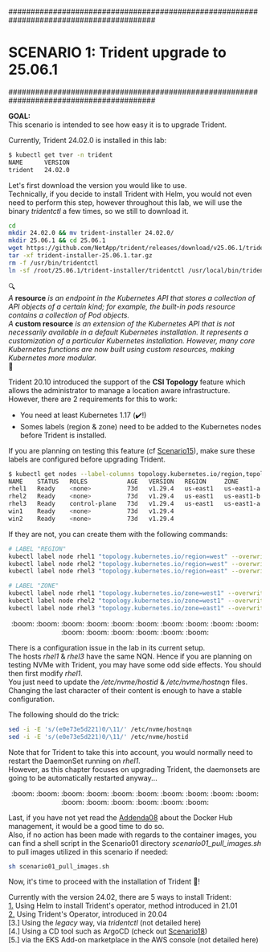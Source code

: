 #########################################################################################
# SCENARIO 1: Trident upgrade to 25.06.1
#########################################################################################

**GOAL:**  
This scenario is intended to see how easy it is to upgrade Trident.

Currently, Trident 24.02.0 is installed in this lab:  
```bash
$ kubectl get tver -n trident
NAME      VERSION
trident   24.02.0
```

Let's first download the version you would like to use.  
Technically, if you decide to install Trident with Helm, you would not even need to perform this step, however throughout this lab, we will use the binary _tridentctl_ a few times, so we still to download it.  
```bash
cd
mkdir 24.02.0 && mv trident-installer 24.02.0/
mkdir 25.06.1 && cd 25.06.1
wget https://github.com/NetApp/trident/releases/download/v25.06.1/trident-installer-25.06.1.tar.gz
tar -xf trident-installer-25.06.1.tar.gz
rm -f /usr/bin/tridentctl
ln -sf /root/25.06.1/trident-installer/tridentctl /usr/local/bin/tridentctl
```

:mag:  
*A* **resource** *is an endpoint in the Kubernetes API that stores a collection of API objects of a certain kind; for example, the built-in pods resource contains a collection of Pod objects.*  
*A* **custom resource** *is an extension of the Kubernetes API that is not necessarily available in a default Kubernetes installation. It represents a customization of a particular Kubernetes installation. However, many core Kubernetes functions are now built using custom resources, making Kubernetes more modular.*  
:mag_right:  

Trident 20.10 introduced the support of the **CSI Topology** feature which allows the administrator to manage a location aware infrastructure.  
However, there are 2 requirements for this to work:  
- You need at least Kubernetes 1.17 (:heavy_check_mark:!)  
- Somes labels (region & zone) need to be added to the Kubernetes nodes before Trident is installed.

If you are planning on testing this feature (cf [Scenario15](../Scenario15)), make sure these labels are configured before upgrading Trident.  
```bash
$ kubectl get nodes --label-columns topology.kubernetes.io/region,topology.kubernetes.io/zone
NAME    STATUS   ROLES           AGE   VERSION   REGION     ZONE
rhel1   Ready    <none>          73d   v1.29.4   us-east1   us-east1-a
rhel2   Ready    <none>          73d   v1.29.4   us-east1   us-east1-b
rhel3   Ready    control-plane   73d   v1.29.4   us-east1   us-east1-a
win1    Ready    <none>          73d   v1.29.4
win2    Ready    <none>          73d   v1.29.4
```

If they are not, you can create them with the following commands:  
```bash
# LABEL "REGION"
kubectl label node rhel1 "topology.kubernetes.io/region=west" --overwrite
kubectl label node rhel2 "topology.kubernetes.io/region=west" --overwrite
kubectl label node rhel3 "topology.kubernetes.io/region=east" --overwrite

# LABEL "ZONE"
kubectl label node rhel1 "topology.kubernetes.io/zone=west1" --overwrite
kubectl label node rhel2 "topology.kubernetes.io/zone=west1" --overwrite
kubectl label node rhel3 "topology.kubernetes.io/zone=east1" --overwrite
```

<p align="center">:boom: :boom: :boom: :boom: :boom: :boom: :boom: :boom: :boom: :boom: :boom: :boom: :boom: :boom: :boom: :boom:</p>  

There is a configuration issue in the lab in its current setup.  
The hosts _rhel1_ & _rhel3_ have the same NQN. Hence if you are planning on testing NVMe with Trident, you may have some odd side effects. You should then first modify _rhel1_.  
You just need to update the _/etc/nvme/hostid_ & _/etc/nvme/hostnqn_ files. Changing the last character of their content is enough to have a stable configuration.  

The following should do the trick:  
```bash
sed -i -E 's/(e0e73e5d221)0/\11/' /etc/nvme/hostnqn
sed -i -E 's/(e0e73e5d221)0/\11/' /etc/nvme/hostid
```

Note that for Trident to take this into account, you would normally need to restart the DaemonSet running on _rhel1_.  
However, as this chapter focuses on upgrading Trident, the daemonsets are going to be automatically restarted anyway...

<p align="center">:boom: :boom: :boom: :boom: :boom: :boom: :boom: :boom: :boom: :boom: :boom: :boom: :boom: :boom: :boom: :boom:</p>  

Last, if you have not yet read the [Addenda08](../../Addendum/Addenda08) about the Docker Hub management, it would be a good time to do so.  
Also, if no action has been made with regards to the container images, you can find a shell script in the Scenario01 directory *scenario01_pull_images.sh* to pull images utilized in this scenario if needed:  
```bash
sh scenario01_pull_images.sh
```

Now, it's time to proceed with the installation of Trident :trident:!  

Currently with the version 24.02, there are 5 ways to install Trident:  
[1.](1_Helm) Using Helm to install Trident's operator, method introduced in 21.01  
[2.](2_Operator) Using Trident's Operator, introduced in 20.04  
[3.] Using the _legacy_ way, via _tridentctl_  (not detailed here)  
[4.] Using a CD tool such as ArgoCD (check out [Scenario18](../Scenario18))  
[5.] via the EKS Add-on marketplace in the AWS console (not detailed here)  
